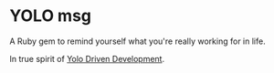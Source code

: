 # YOLO msg
A Ruby gem to remind yourself what you're really working for in life.

In true spirit of [Yolo Driven Development](http://ruby.zigzo.com/2013/02/24/ydd-guidelines-yolo-driven-development/).